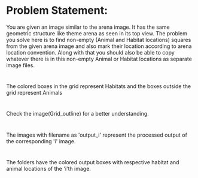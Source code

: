 # Problem Statement:
You are given an image similar to the arena image. It has the same geometric structure like theme arena as seen in its top view. The problem you solve here is to find non-empty (Animal and Habitat locations) squares from the given arena image and also mark their location according to arena location convention.
Along with that you should also be able to copy whatever there is in this non-empty Animal or Habitat locations as separate image files.
#
The colored boxes in the grid represent Habitats and the boxes outside the grid represent Animals
#
Check the image(Grid_outline) for a better understanding.
#
The images with filename as 'output_i' represent the processed output of the corresponding 'i' image.
#
The folders have the colored output boxes with respective habitat and animal locations of the 'i'th image.
